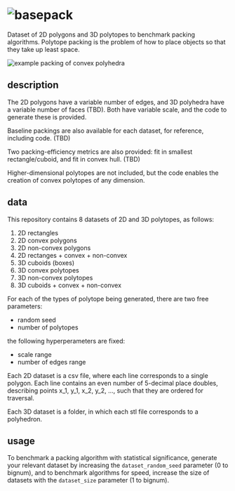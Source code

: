 # ![basepack](https://github.com/mrmartin/basepack/raw/master/basepack.png)
Dataset of 2D polygons and 3D polytopes to benchmark packing algorithms. Polytope packing is the problem of how to place objects so that they take up least space.

![example packing of convex polyhedra](https://github.com/mrmartin/basepack/raw/master/packing.png)

## description
The 2D polygons have a variable number of edges, and 3D polyhedra have a variable number of faces (TBD). Both have variable scale, and the code to generate these is provided.

Baseline packings are also available for each dataset, for reference, including code. (TBD)

Two packing-efficiency metrics are also provided: fit in smallest rectangle/cuboid, and fit in convex hull. (TBD)

Higher-dimensional polytopes are not included, but the code enables the creation of convex polytopes of any dimension.

## data
This repository contains 8 datasets of 2D and 3D polytopes, as follows:

1. 2D rectangles
2. 2D convex polygons
3. 2D non-convex polygons
4. 2D rectanges + convex + non-convex
5. 3D cuboids (boxes)
6. 3D convex polytopes
7. 3D non-convex polytopes
8. 3D cuboids + convex + non-convex

For each of the types of polytope being generated, there are two free parameters: 
* random seed
* number of polytopes

the following hyperperameters are fixed: 

* scale range
* number of edges range

Each 2D dataset is a csv file, where each line corresponds to a single polygon. Each line contains an even number of 5-decimal place doubles, describing points x_1, y_1, x_2, y_2, ..., such that they are ordered for traversal.

Each 3D dataset is a folder, in which each stl file corresponds to a polyhedron.

## usage
To benchmark a packing algorithm with statistical significance, generate your relevant dataset by increasing the ``dataset_random_seed`` parameter (0 to bignum), and to benchmark algorithms for speed, increase the size of datasets with the ``dataset_size`` parameter (1 to bignum).
